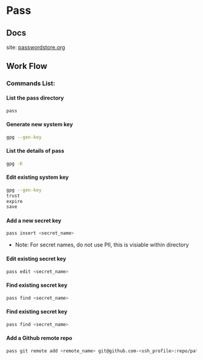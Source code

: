 # Pass

## Docs
 site: [passwordstore.org](https://www.passwordstore.org/)

## Work Flow
### Commands List:
#### List the pass directory
```bash
pass
```

#### Generate new system key
```bash
gpg --gen-key
```

#### List the details of pass  
```bash
gpg -K
```

#### Edit existing system key 
```bash
gpg --gen-key
trust
expire
save
```

#### Add a new secret key 
```bash
pass insert <secret_name>
```
* Note: For secret names, do not use PII, this is visiable within directory

#### Edit existing secret key 
```bash
pass edit <secret_name>
```

#### Find existing secret key 
```bash
pass find <secret_name>
```

#### Find existing secret key 
```bash
pass find <secret_name>
```

#### Add a Github remote repo 
```bash
pass git remote add <remote_name> git@github.com-<ssh_profile>:repo/path.git 
```
